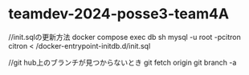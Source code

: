 # teamdev-2024-posse3-team4A





//init.sqlの更新方法
docker compose exec db sh
mysql -u root -pcitron citron < /docker-entrypoint-initdb.d/init.sql


//git hub上のブランチが見つからないとき
git fetch origin
git branch -a





